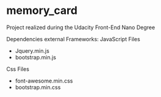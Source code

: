 # memory_card
Project realized during the Udacity Front-End Nano Degree

Dependencies external Frameworks:
JavaScript Files
- Jquery.min.js
- bootstrap.min.js

Css Files
- font-awesome.min.css
- bootstrap.min.css
